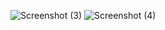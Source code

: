 
![Screenshot (3)](https://user-images.githubusercontent.com/102037618/165545942-b87b8406-a4a7-4920-87dd-e6b42720ab56.png)
![Screenshot (4)](https://user-images.githubusercontent.com/102037618/165545952-acb680ac-2ffa-4ef9-a69b-88a497f7b665.png)
